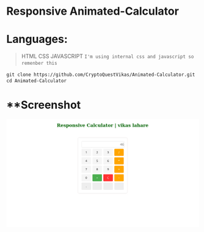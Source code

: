# Responsive Animated-Calculator

# **Languages:**
> HTML CSS JAVASCRIPT ``I'm using internal css and javascript so remenber this``


```
git clone https://github.com/CryptoQuestVikas/Animated-Calculator.git
cd Animated-Calculator
```

# **Screenshot
![](/img/cal.png)
